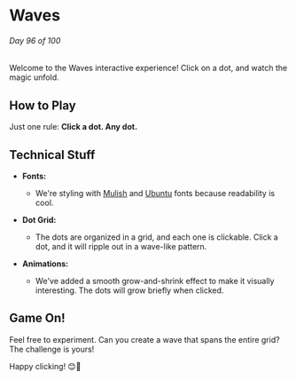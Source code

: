 # Waves

###### Day 96 of 100

Welcome to the Waves interactive experience! Click on a dot, and watch the magic unfold.

## How to Play

Just one rule: **Click a dot. Any dot.**

## Technical Stuff

- **Fonts:**
  - We're styling with [Mulish](https://fonts.google.com/specimen/Mulish) and [Ubuntu](https://fonts.google.com/specimen/Ubuntu) fonts because readability is cool.

- **Dot Grid:**
  - The dots are organized in a grid, and each one is clickable. Click a dot, and it will ripple out in a wave-like pattern.

- **Animations:**
  - We've added a smooth grow-and-shrink effect to make it visually interesting. The dots will grow briefly when clicked.

## Game On!

Feel free to experiment. Can you create a wave that spans the entire grid? The challenge is yours!

Happy clicking! 😊🌊
